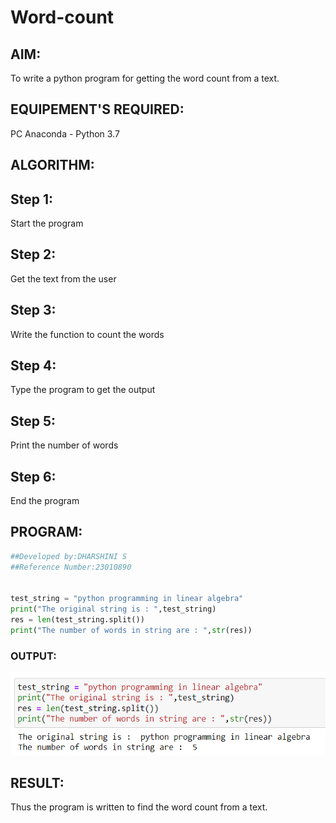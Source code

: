 # Word-count
## AIM:
To write a python program for getting the word count from a text.
## EQUIPEMENT'S REQUIRED: 
PC
Anaconda - Python 3.7
## ALGORITHM: 
## Step 1:
Start the program

## Step 2:
Get the text from the user

## Step 3:
Write the function to count the words

## Step 4:
Type the program to get the output

## Step 5:
Print the number of words

## Step 6:
End the program
## PROGRAM:
```python
##Developed by:DHARSHINI S
##Reference Number:23010890 


test_string = "python programming in linear algebra"
print("The original string is : ",test_string)
res = len(test_string.split())
print("The number of words in string are : ",str(res))

```
### OUTPUT:
![output](<WORD COUNT (2).png>)


## RESULT:
Thus the program is written to find the word count from a text.
